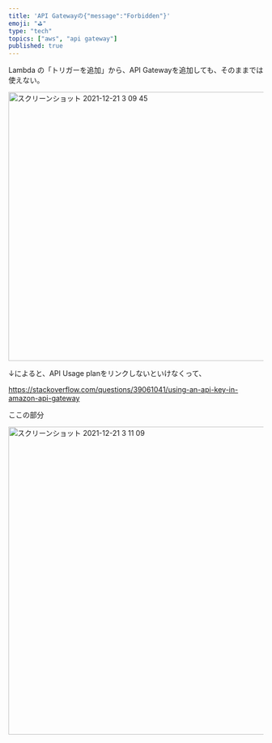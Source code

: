 ```yaml
---
title: 'API Gatewayの{"message":"Forbidden"}'
emoji: "⛳"
type: "tech"
topics: ["aws", "api gateway"]
published: true
---
```



Lambda の「トリガーを追加」から、API Gatewayを追加しても、そのままでは使えない。

 <img width="531" alt="スクリーンショット 2021-12-21 3 09 45" src="https://user-images.githubusercontent.com/37844673/146813072-91ee7e54-9744-4998-aafd-64a7dc064c75.png">


↓によると、API Usage planをリンクしないといけなくって、

https://stackoverflow.com/questions/39061041/using-an-api-key-in-amazon-api-gateway

ここの部分

 <img width="608" alt="スクリーンショット 2021-12-21 3 11 09" src="https://user-images.githubusercontent.com/37844673/146813242-e2bdf098-0018-420a-9cd9-21ee50f9e34a.png">
